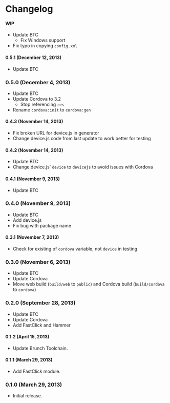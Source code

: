 # Changelog

#### WIP
- Update BTC
  - Fix Windows support
- Fix typo in copying `config.xml`

#### 0.5.1 (December 12, 2013)
- Update BTC

### 0.5.0 (December 4, 2013)
- Update BTC
- Update Cordova to 3.2
  - Stop referencing `res`
- Rename `cordova:init` to `cordova:gen`

#### 0.4.3 (November 14, 2013)
- Fix broken URL for device.js in generator
- Change device.js code from last update to work better for testing

#### 0.4.2 (November 14, 2013)
- Update BTC
- Change device.js' `device` to `devicejs` to avoid issues with Cordova

#### 0.4.1 (November 9, 2013)
- Update BTC

### 0.4.0 (November 9, 2013)
- Update BTC
- Add device.js
- Fix bug with package name

#### 0.3.1 (November 7, 2013)
- Check for existing of `cordova` variable, not `device` in testing

### 0.3.0 (November 6, 2013)
- Update BTC
- Update Cordova
- Move web build (`build/web` to `public`) and Cordova build (`build/cordova` to `cordova`)

### 0.2.0 (September 28, 2013)
- Update BTC
- Update Cordova
- Add FastClick and Hammer

#### 0.1.2 (April 15, 2013)
- Update Brunch Toolchain.

#### 0.1.1 (March 29, 2013)
- Add FastClick module.

### 0.1.0 (March 29, 2013)
- Initial release.
